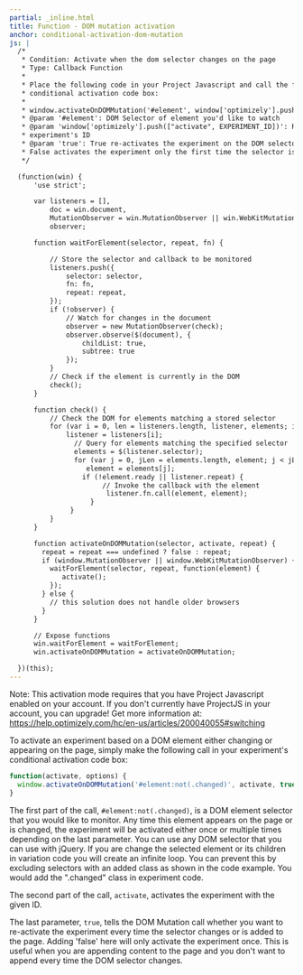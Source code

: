 ```yaml
---
partial: _inline.html
title: Function - DOM mutation activation
anchor: conditional-activation-dom-mutation
js: |
  /*
   * Condition: Activate when the dom selector changes on the page
   * Type: Callback Function
   *
   * Place the following code in your Project Javascript and call the function below in your experiment's
   * conditional activation code box:
   *
   * window.activateOnDOMMutation('#element', window['optimizely'].push(["activate", EXPERIMENT_ID]), true);
   * @param '#element': DOM Selector of element you'd like to watch
   * @param 'window['optimizely'].push(["activate", EXPERIMENT_ID])': Replace EXPERIMENT_ID with the current
   * experiment's ID
   * @param 'true': True re-activates the experiment on the DOM selector changing or being added to the DOM.
   * False activates the experiment only the first time the selector is added or updated.
   */

  (function(win) {
      'use strict';

      var listeners = [],
          doc = win.document,
          MutationObserver = win.MutationObserver || win.WebKitMutationObserver,
          observer;

      function waitForElement(selector, repeat, fn) {

          // Store the selector and callback to be monitored
          listeners.push({
              selector: selector,
              fn: fn,
              repeat: repeat,
          });
          if (!observer) {
              // Watch for changes in the document
              observer = new MutationObserver(check);
              observer.observe($(document), {
                  childList: true,
                  subtree: true
              });
          }
          // Check if the element is currently in the DOM
          check();
      }

      function check() {
          // Check the DOM for elements matching a stored selector
          for (var i = 0, len = listeners.length, listener, elements; i < len; i++) {
              listener = listeners[i];
                // Query for elements matching the specified selector
                elements = $(listener.selector);
                for (var j = 0, jLen = elements.length, element; j < jLen; j++) {
                   element = elements[j];
                  if (!element.ready || listener.repeat) {
                       // Invoke the callback with the element
                        listener.fn.call(element, element);
                    }
               }
          }
      }

      function activateOnDOMMutation(selector, activate, repeat) {
        repeat = repeat === undefined ? false : repeat;
        if (window.MutationObserver || window.WebKitMutationObserver) {
          waitForElement(selector, repeat, function(element) {
             activate();
          });
        } else {
          // this solution does not handle older browsers
        }
      }

      // Expose functions
      win.waitForElement = waitForElement;
      win.activateOnDOMMutation = activateOnDOMMutation;

  })(this);
---
```

Note: This activation mode requires that you have Project Javascript enabled on your account. If you don't currently have ProjectJS in your account, you can upgrade! Get more information at: https://help.optimizely.com/hc/en-us/articles/200040055#switching

To activate an experiment based on a DOM element either changing or appearing on the page, simply make the following call in your experiment's conditional activation code box:

```js
function(activate, options) {
  window.activateOnDOMMutation('#element:not(.changed)', activate, true);
}
```

The first part of the call, `#element:not(.changed)`, is a DOM element selector that you would like to monitor. Any time this element appears on the page or is changed, the experiment will be activated either once or multiple times depending on the last parameter. You can use any DOM selector that you can use with jQuery. If you are change the selected element or its children in variation code you will create an infinite loop. You can prevent this by excluding selectors with an added class as shown in the code example. You would add the ".changed" class in experiment code.

The second part of the call, `activate`, activates the experiment with the given ID.

The last parameter, `true`, tells the DOM Mutation call whether you want to re-activate the experiment every time the selector changes or is added to the page. Adding 'false' here will only activate the experiment once. This is useful when you are appending content to the page and you don't want to append every time the DOM selector changes.

